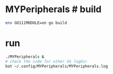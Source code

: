 # MYPeripherals # build

```bash
env GO111MODULE=on go build
```

# run

```bash
./MYPeripherals &
# check the code for other OS logDir
bat ~/.config/MYPeripherals/MYPeripherals.log
```
